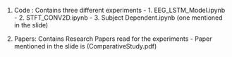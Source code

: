 1. Code : Contains three different experiments 
           - 1. EEG_LSTM_Model.ipynb
           - 2. STFT_CONV2D.ipynb
           - 3. Subject Dependent.ipynb (one mentioned in the slide)

2. Papers: Contains Research Papers read for the experiments 
           - Paper mentioned in the slide is (ComparativeStudy.pdf)
